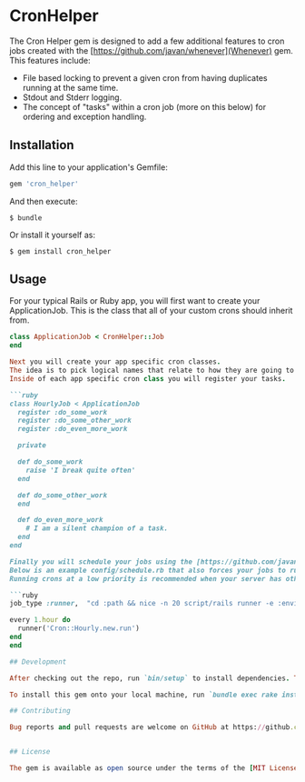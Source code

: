# CronHelper

The Cron Helper gem is designed to add a few additional features to cron jobs created with the [https://github.com/javan/whenever](Whenever) gem.
This features include:
* File based locking to prevent a given cron from having duplicates running at the same time.
* Stdout and Stderr logging.
* The concept of "tasks" within a cron job (more on this below) for ordering and exception handling.

## Installation

Add this line to your application's Gemfile:

```ruby
gem 'cron_helper'
```

And then execute:

    $ bundle

Or install it yourself as:

    $ gem install cron_helper

## Usage

For your typical Rails or Ruby app, you will first want to create your ApplicationJob.
This is the class that all of your custom crons should inherit from.

```ruby
class ApplicationJob < CronHelper::Job
end

Next you will create your app specific cron classes.
The idea is to pick logical names that relate to how they are going to be scheduled.
Inside of each app specific cron class you will register your tasks.

```ruby
class HourlyJob < ApplicationJob
  register :do_some_work
  register :do_some_other_work
  register :do_even_more_work

  private

  def do_some_work
    raise 'I break quite often'
  end

  def do_some_other_work
  end

  def do_even_more_work
    # I am a silent champion of a task.
  end
end

Finally you will schedule your jobs using the [https://github.com/javan/whenever](Whenever) gem.
Below is an example config/schedule.rb that also forces your jobs to run at a low priority.
Running crons at a low priority is recommended when your server has other roles (web, app, db, etc).

```ruby
job_type :runner,  "cd :path && nice -n 20 script/rails runner -e :environment ':task' :output"

every 1.hour do
  runner('Cron::Hourly.new.run')
end
end

## Development

After checking out the repo, run `bin/setup` to install dependencies. Then, run `rake test` to run the tests. You can also run `bin/console` for an interactive prompt that will allow you to experiment.

To install this gem onto your local machine, run `bundle exec rake install`. To release a new version, update the version number in `version.rb`, and then run `bundle exec rake release`, which will create a git tag for the version, push git commits and tags, and push the `.gem` file to [rubygems.org](https://rubygems.org).

## Contributing

Bug reports and pull requests are welcome on GitHub at https://github.com/[USERNAME]/cron_helper.


## License

The gem is available as open source under the terms of the [MIT License](http://opensource.org/licenses/MIT).

